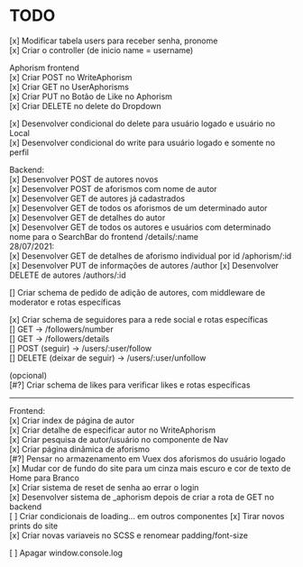 # TODO

[x] Modificar tabela users para receber senha, pronome  
[x] Criar o controller (de inicio name = username)  

Aphorism frontend  
[x] Criar POST no WriteAphorism  
[x] Criar GET no UserAphorisms  
[x] Criar PUT no Botão de Like no Aphorism  
[x] Criar DELETE no delete do Dropdown  

[x] Desenvolver condicional do delete para usuário logado e usuário no Local  
[x] Desenvolver condicional do write para usuário logado e somente no perfil  

Backend:  
[x] Desenvolver POST de autores novos  
[x] Desenvolver POST de aforismos com nome de autor  
[x] Desenvolver GET de autores já cadastrados  
[x] Desenvolver GET de todos os aforismos de um determinado autor  
[x] Desenvolver GET de detalhes do autor  
[x] Desenvolver GET de todos os autores e usuários com determinado nome para o SearchBar do frontend /details/:name  
28/07/2021:  
[x] Desenvolver GET de detalhes de aforismo individual por id /aphorism/:id  
[x] Desenvolver PUT de informações de autores /author
[x] Desenvolver DELETE de autores /authors/:id  

[] Criar schema de pedido de adição de autores, com middleware de moderator e rotas específicas  

[x] Criar schema de seguidores para a rede social e rotas específicas  
    [] GET -> /followers/number  
    [] GET -> /followers/details  
    [] POST (seguir) -> /users/:user/follow  
    [] DELETE (deixar de seguir) -> /users/:user/unfollow  

(opcional)  
[#?] Criar schema de likes para verificar likes e rotas específicas  

--------------

Frontend:  
[x] Criar index de página de autor  
[x] Criar detalhe de especificar autor no WriteAphorism  
[x] Criar pesquisa de autor/usuário no componente de Nav  
[x] Criar página dinâmica de aforismo  
[#?] Pensar no armazenamento em Vuex dos aforismos do usuário logado  
[x] Mudar cor de fundo do site para um cinza mais escuro e cor de texto de Home para Branco  
[x] Criar sistema de reset de senha ao errar o login  
[x] Desenvolver sistema de _aphorism depois de criar a rota de GET no backend  
[ ] Criar condicionais de loading... em outros componentes
[x] Tirar novos prints do site  
[x] Criar novas variaveis no SCSS e renomear padding/font-size  

[ ] Apagar window.console.log

